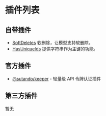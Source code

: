 # 插件列表

## 自带插件

- [SoftDeletes](models#软删除) 软删除，让模型支持软删除。
- [HasUniqueIds](models#uuid-主键-字符串主键) 提供字符串作为主键的功能。

## 官方插件

- [@sutando/keeper](https://github.com/sutandojs/keeper) - 轻量级 API 令牌认证插件

## 第三方插件

暂无
